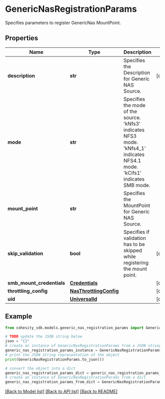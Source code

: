 # GenericNasRegistrationParams

Specifies parameters to register GenericNas MountPoint.

## Properties

Name | Type | Description | Notes
------------ | ------------- | ------------- | -------------
**description** | **str** | Specifies the Description for Generic NAS Source. | [optional] 
**mode** | **str** | Specifies the mode of the source. &#39;kNfs3&#39; indicates NFS3 mode. &#39;kNfs4_1&#39; indicates NFS4.1 mode. &#39;kCifs1&#39; indicates SMB mode. | 
**mount_point** | **str** | Specifies the MountPoint for Generic NAS Source. | 
**skip_validation** | **bool** | Specifies if validation has to be skipped while registering the mount point. | [optional] 
**smb_mount_credentials** | [**Credentials**](Credentials.md) |  | [optional] 
**throttling_config** | [**NasThrottlingConfig**](NasThrottlingConfig.md) |  | [optional] 
**uid** | [**UniversalId**](UniversalId.md) |  | [optional] 

## Example

```python
from cohesity_sdk.models.generic_nas_registration_params import GenericNasRegistrationParams

# TODO update the JSON string below
json = "{}"
# create an instance of GenericNasRegistrationParams from a JSON string
generic_nas_registration_params_instance = GenericNasRegistrationParams.from_json(json)
# print the JSON string representation of the object
print(GenericNasRegistrationParams.to_json())

# convert the object into a dict
generic_nas_registration_params_dict = generic_nas_registration_params_instance.to_dict()
# create an instance of GenericNasRegistrationParams from a dict
generic_nas_registration_params_from_dict = GenericNasRegistrationParams.from_dict(generic_nas_registration_params_dict)
```
[[Back to Model list]](../README.md#documentation-for-models) [[Back to API list]](../README.md#documentation-for-api-endpoints) [[Back to README]](../README.md)


